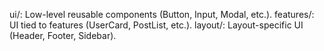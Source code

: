 ui/: Low-level reusable components (Button, Input, Modal, etc.).
features/: UI tied to features (UserCard, PostList, etc.).
layout/: Layout-specific UI (Header, Footer, Sidebar).